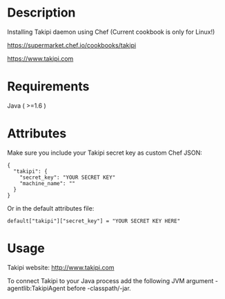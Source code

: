 Description
===========
Installing Takipi daemon using Chef (Current cookbook is only for Linux!)

https://supermarket.chef.io/cookbooks/takipi

https://www.takipi.com

Requirements
============
Java ( >=1.6 )

Attributes
==========
Make sure you include your Takipi secret key as custom Chef JSON:
```
{
  "takipi": {
    "secret_key": "YOUR SECRET KEY"
    "machine_name": ""
  }
}
```
Or in the default attributes file:
```
default["takipi"]["secret_key"] = "YOUR SECRET KEY HERE"
```

Usage
=====
Takipi website: http://www.takipi.com

To connect Takipi to your Java process add the following JVM argument -agentlib:TakipiAgent before -classpath/-jar.
